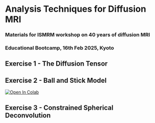 # Analysis Techniques for Diffusion MRI
### Materials for ISMRM workshop on 40 years of diffusion MRI
### Educational Bootcamp, 16th Feb 2025, Kyoto

## Exercise 1 - The Diffusion Tensor

## Exercise 2 - Ball and Stick Model
[![Open In Colab](https://colab.research.google.com/assets/colab-badge.svg)](https://colab.research.google.com/github/ethompson93/dmri_analysis_techniques/blob/main/ball_and_stick.ipynb)

## Exercise 3 - Constrained Spherical Deconvolution
